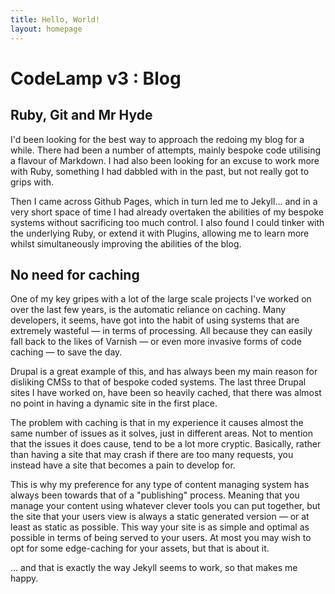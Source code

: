 ```yaml
---
title: Hello, World!
layout: homepage
---
```


# CodeLamp v3 : Blog

## Ruby, Git and Mr Hyde

I'd been looking for the best way to approach the redoing my blog for a while. There had been a number of attempts, mainly bespoke code utilising a flavour of Markdown. I had also been looking for an excuse to work more with Ruby, something I had dabbled with in the past, but not really got to grips with.

Then I came across Github Pages, which in turn led me to Jekyll... and in a very short space of time I had already overtaken the abilities of my bespoke systems without sacrificing too much control. I also found I could tinker with the underlying Ruby, or extend it with Plugins, allowing me to learn more whilst simultaneously improving the abilities of the blog.

## No need for caching

One of my key gripes with a lot of the large scale projects I've worked on over the last few years, is the automatic reliance on caching. Many developers, it seems, have got into the habit of using systems that are extremely wasteful — in terms of processing. All because they can easily fall back to the likes of Varnish — or even more invasive forms of code caching — to save the day.

Drupal is a great example of this, and has always been my main reason for disliking CMSs to that of bespoke coded systems. The last three Drupal sites I have worked on, have been so heavily cached, that there was almost no point in having a dynamic site in the first place.

The problem with caching is that in my experience it causes almost the same number of issues as it solves, just in different areas. Not to mention that the issues it does cause, tend to be a lot more cryptic. Basically, rather than having a site that may crash if there are too many requests, you instead have a site that becomes a pain to develop for.

This is why my preference for any type of content managing system has always been towards that of a "publishing" process. Meaning that you manage your content using whatever clever tools you can put together, but the site that your users view is always a static generated version — or at least as static as possible. This way your site is as simple and optimal as possible in terms of being served to your users. At most you may wish to opt for some edge-caching for your assets, but that is about it.

... and that is exactly the way Jekyll seems to work, so that makes me happy.